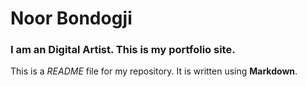 # Noor Bondogji

### I am an Digital Artist. This is my portfolio site.

This is a *README* file for my repository. It is written using **Markdown**.
